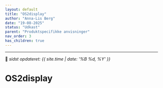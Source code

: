 ```yaml
---
layout: default
title: "OS2display"
author: "Anna-Lis Berg"
date: "19-08-2025"
status: "Udkast" 
parent: "Produktspecifikke anvisninger"
nav_order: 3
has_children: true
---
```

---
📆 _sidst opdateret: {{ site.time | date: '%B %d, %Y' }}_

# OS2display
